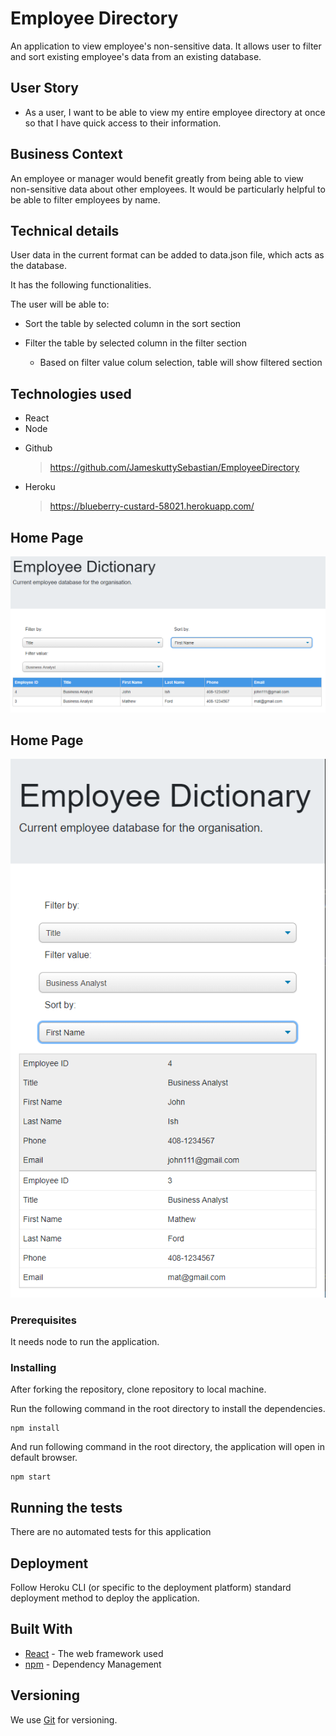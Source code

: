 # Employee Directory

An application to view employee's non-sensitive data. It allows user to filter and sort existing employee's data from an existing database.

## User Story

- As a user, I want to be able to view my entire employee directory at once so that I have quick access to their information.

## Business Context

An employee or manager would benefit greatly from being able to view non-sensitive data about other employees. It would be particularly helpful to be able to filter employees by name.

## Technical details

User data in the current format can be added to data.json file, which acts as the database.

It has the following functionalities.

The user will be able to:

- Sort the table by selected column in the sort section

- Filter the table by selected column in the filter section
  - Based on filter value colum selection, table will show filtered section

## Technologies used

- React
- Node

* Github

  > https://github.com/JameskuttySebastian/EmployeeDirectory

* Heroku
  > https://blueberry-custard-58021.herokuapp.com/

## Home Page

![Home Page](./public/img/home.png)

## Home Page

![Responsive Home Page](./public/img/responsiveHome.png)

### Prerequisites

It needs node to run the application.

### Installing

After forking the repository, clone repository to local machine.

Run the following command in the root directory to install the dependencies.

```
npm install
```

And run following command in the root directory, the application will open in default browser.

```
npm start
```

## Running the tests

There are no automated tests for this application

## Deployment

Follow Heroku CLI (or specific to the deployment platform) standard deployment method to deploy the application.

## Built With

- [React](https://reactjs.org/) - The web framework used
- [npm](https://www.npmjs.com/) - Dependency Management

## Versioning

We use [Git](https://git-scm.com/) for versioning.